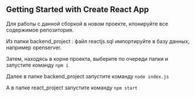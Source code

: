 ## Getting Started with Create React App

Для работы с данной сборкой в новом проекте, клонируйте все содержимое репозитория.

Из   папки backend_project : файл reactjs.sql импортируйте в базу данных, например openserver.

Затем, находясь в корне проекта, выберите по очереди папки и запустите команду  `npm i` 

Далее в папке backend_project запустите команду  `node index.js`

А в папке react_project запустите команду  `npm start`
